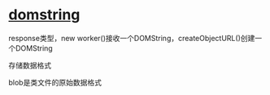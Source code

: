 # [domstring](https://developer.mozilla.org/zh-CN/docs/Web/API/DOMString)

response类型，new worker()接收一个DOMString，createObjectURL()创建一个DOMString

存储数据格式

blob是类文件的原始数据格式
